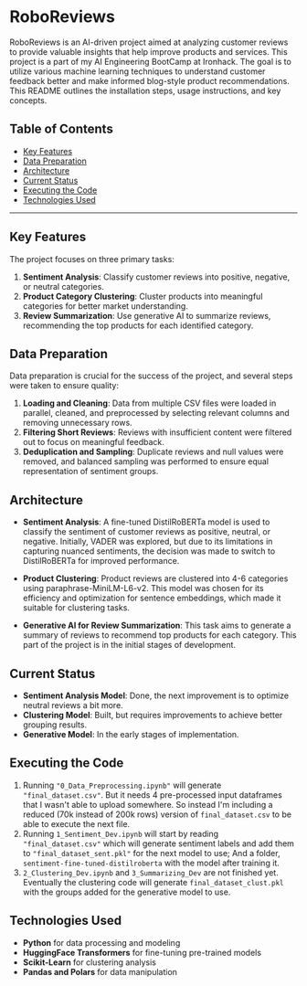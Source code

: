 # RoboReviews

RoboReviews is an AI-driven project aimed at analyzing customer reviews to provide valuable insights that help improve products and services. This project is a part of my AI Engineering BootCamp at Ironhack. The goal is to utilize various machine learning techniques to understand customer feedback better and make informed blog-style product recommendations.
This README outlines the installation steps, usage instructions, and key concepts.

## Table of Contents
- [Key Features](#key-features)
- [Data Preparation](#data-preparation)
- [Architecture](#architecture)
- [Current Status](#current-status)
- [Executing the Code](#executing-the-code)
- [Technologies Used](#technologies-used)

---

## Key Features

The project focuses on three primary tasks:

1. **Sentiment Analysis**: Classify customer reviews into positive, negative, or neutral categories.
2. **Product Category Clustering**: Cluster products into meaningful categories for better market understanding.
3. **Review Summarization**: Use generative AI to summarize reviews, recommending the top products for each identified category.

## Data Preparation

Data preparation is crucial for the success of the project, and several steps were taken to ensure quality:

1. **Loading and Cleaning**: Data from multiple CSV files were loaded in parallel, cleaned, and preprocessed by selecting relevant columns and removing unnecessary rows.
2. **Filtering Short Reviews**: Reviews with insufficient content were filtered out to focus on meaningful feedback.
3. **Deduplication and Sampling**: Duplicate reviews and null values were removed, and balanced sampling was performed to ensure equal representation of sentiment groups.

## Architecture

- **Sentiment Analysis**: A fine-tuned DistilRoBERTa model is used to classify the sentiment of customer reviews as positive, neutral, or negative. Initially, VADER was explored, but due to its limitations in capturing nuanced sentiments, the decision was made to switch to DistilRoBERTa for improved performance.

- **Product Clustering**: Product reviews are clustered into 4-6 categories using paraphrase-MiniLM-L6-v2. This model was chosen for its efficiency and optimization for sentence embeddings, which made it suitable for clustering tasks.

- **Generative AI for Review Summarization**: This task aims to generate a summary of reviews to recommend top products for each category. This part of the project is in the initial stages of development.

## Current Status

- **Sentiment Analysis Model**: Done, the next improvement is to optimize neutral reviews a bit more.
- **Clustering Model**: Built, but requires improvements to achieve better grouping results.
- **Generative Model**: In the early stages of implementation.

## Executing the Code

1. Running ```"0_Data_Preprocessing.ipynb"``` will generate ```"final_dataset.csv"```. But it needs 4 pre-processed input dataframes that I wasn't able to upload somewhere. So instead I'm including a reduced (70k instead of 200k rows) version of ```final_dataset.csv``` to be able to execute the next file.
2. Running ```1_Sentiment_Dev.ipynb``` will start by reading ```"final_dataset.csv"``` which will generate sentiment labels and add them to  ```"final_dataset_sent.pkl"``` for the next model to use; And a folder, ```sentiment-fine-tuned-distilroberta``` with the model after training it.
3. ```2_Clustering_Dev.ipynb``` and ```3_Summarizing_Dev``` are not finished yet. Eventually the clustering code will generate ```final_dataset_clust.pkl``` with the groups added for the generative model to use.

## Technologies Used

- **Python** for data processing and modeling
- **HuggingFace Transformers** for fine-tuning pre-trained models
- **Scikit-Learn** for clustering analysis
- **Pandas and Polars** for data manipulation
